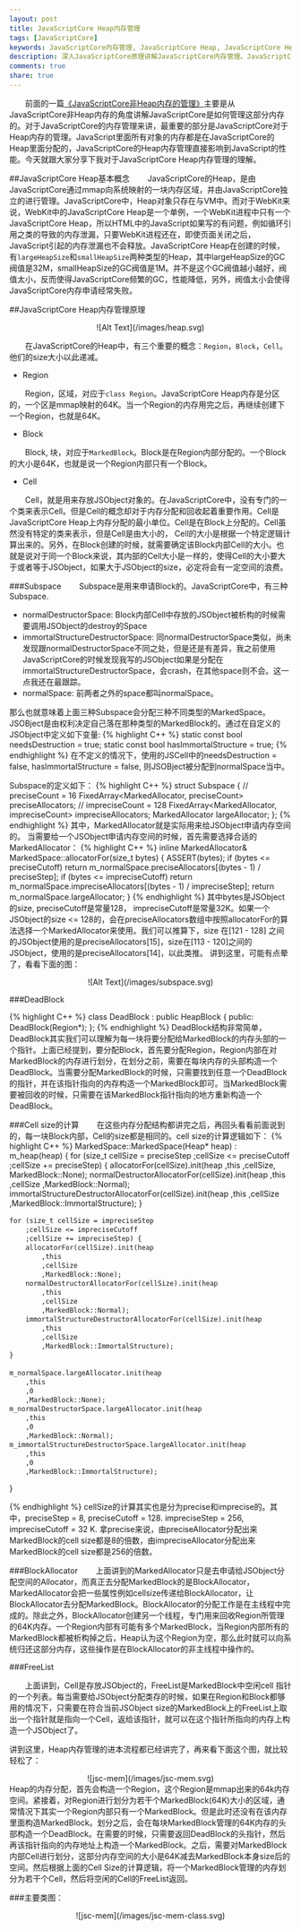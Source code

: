 ```yaml
---
layout: post
title: JavaScriptCore Heap内存管理
tags: [JavaScriptCore]
keywords: JavaScriptCore内存管理, JavaScriptCore Heap, JavaScriptCore Heap内存申请, JavaScriptCore GC 垃圾回收
description: 深入JavaScriptCore原理讲解JavaScriptCore内存管理。JavaScriptCore内存管理是JavaScriptCore里面最为复杂的一个模块。从JavaScript对象在JavaScriptCore Heap申请内存开始，到GC 回收JavaScriptCore Heap内存。
comments: true
share: true
---
```


&emsp;&emsp;前面的一篇[《JavaScriptCore非Heap内存的管理》](http://www.fenesky.com/blog/2014/04/26/javascript-memory-occupation.html)主要是从JavaScriptCore非Heap内存的角度讲解JavaScriptCore是如何管理这部分内存的。对于JavaScriptCore的内存管理来讲，最重要的部分是JavaScriptCore对于Heap内存的管理。JavaScript里面所有对象的内存都是在JavaScriptCore的Heap里面分配的，JavaScriptCore的Heap内存管理直接影响到JavaScript的性能。今天就跟大家分享下我对于JavaScriptCore Heap内存管理的理解。

##JavaScriptCore Heap基本概念
&emsp;&emsp;JavaScriptCore的Heap，是由JavaScriptCore通过mmap向系统映射的一块内存区域，并由JavaScriptCore独立的进行管理。JavaScriptCore中，Heap对象只存在与VM中。而对于WebKit来说，WebKit中的JavaScriptCore Heap是一个单例，一个WebKit进程中只有一个JavaScriptCore Heap，所以HTML中的JavaScript如果写的有问题，例如循环引用之类的导致的内存泄漏，只要WebKit进程还在，即使页面关闭之后，JavaScript引起的内存泄漏也不会释放。JavaScriptCore Heap在创建的时候，有`largeHeapSize`和`smallHeapSize`两种类型的Heap，其中largeHeapSize的GC阀值是32M，smallHeapSize的GC阀值是1M。并不是这个GC阀值越小越好，阀值太小，反而使得JavaScriptCore频繁的GC，性能降低，另外，阀值太小会使得JavaScriptCore内存申请经常失败。

##JavaScriptCore Heap内存管理原理

<div style="text-align:center" markdown="1">
![Alt Text](/images/heap.svg)
</div>

&emsp;&emsp;在JavaScriptCore的Heap中，有三个重要的概念：`Region`，`Block`，`Cell`。他们的size大小以此递减。

* Region

&emsp;&emsp;Region，区域，对应于`class Region`。JavaScriptCore Heap内存是分区的，一个区是mmap映射的64K。当一个Region的内存用完之后，再继续创建下一个Region，也就是64K。

* Block

&emsp;&emsp;Block, 块，对应于`MarkedBlock`。Block是在Region内部分配的。一个Block的大小是64K，也就是说一个Region内部只有一个Block。

* Cell

&emsp;&emsp;Cell，就是用来存放JSObject对象的。在JavaScriptCore中，没有专门的一个类来表示Cell。但是Cell的概念却对于内存分配和回收起着重要作用。Cell是JavaScriptCore Heap上内存分配的最小单位。Cell是在Block上分配的。Cell虽然没有特定的类来表示，但是Cell是由大小的， Cell的大小是根据一个特定逻辑计算出来的。另外，在Block创建的时候，就需要确定该Block内部Cell的大小。也就是说对于同一个Block来说，其内部的Cell大小是一样的，使得Cell的大小要大于或者等于JSObject，如果大于JSObject的size，必定将会有一定空间的浪费。

###Subspace
&emsp;&emsp;Subspace是用来申请Block的。JavaScriptCore中，有三种Subspace.

* normalDestructorSpace: Block内部Cell中存放的JSObject被析构的时候需要调用JSObject的destroy的Space
* immortalStructureDestructorSpace: 同normalDestructorSpace类似，尚未发现跟normalDestructorSpace不同之处，但是还是有差异，我之前使用JavaScriptCore的时候发现我写的JSObject如果是分配在immortalStructureDestructorSpace，会crash，在其他space则不会。这一点我还在最跟踪。
* normalSpace: 前两者之外的space都叫normalSpace。

那么也就意味着上面三种Subspace会分配三种不同类型的MarkedSpace。JSOBject是由权利决定自己落在那种类型的MarkedBlock的。通过在自定义的JSObject中定义如下变量:
{% highlight C++ %}
static const bool needsDestruction = true;
static const bool hasImmortalStructure = true;
{% endhighlight %}
在不定义的情况下，使用的JSCell中的needsDestruction = false, hasImmortalStructure = false, 则JSOBject被分配到normalSpace当中。

Subspace的定义如下：
{% highlight C++ %}
struct Subspace {
	// preciseCount = 16
    FixedArray<MarkedAllocator, preciseCount> preciseAllocators;
    // impreciseCount = 128
    FixedArray<MarkedAllocator, impreciseCount> impreciseAllocators;
    MarkedAllocator largeAllocator;
};
{% endhighlight %}
其中，MarkedAllocator就是实际用来给JSObject申请内存空间的。
当需要给一个JSObject申请内存空间的时候，首先需要选择合适的MarkedAllocator：
{% highlight C++ %}
inline MarkedAllocator& MarkedSpace::allocatorFor(size_t bytes)
{
    ASSERT(bytes);
    if (bytes <= preciseCutoff)
        return m_normalSpace.preciseAllocators[(bytes - 1) / preciseStep];
    if (bytes <= impreciseCutoff)
        return m_normalSpace.impreciseAllocators[(bytes - 1) / impreciseStep];
    return m_normalSpace.largeAllocator;
}
{% endhighlight %}
其中bytes是JSObject的size, preciseCutoff是常量128， impreciseCutoff是常量32K。如果一个JSObject的size <= 128的，会在preciseAllocators数组中按照allocatorFor的算法选择一个MarkedAllocator来使用。我们可以推算下，size 在[121 - 128] 之间的JSObject使用的是preciseAllocators[15]，size在[113 - 120]之间的JSObject，使用的是preciseAllocators[14]，以此类推。
讲到这里，可能有点晕了，看看下面的图：

<div style="text-align:center" markdown="1">
![Alt Text](/images/subspace.svg)
</div>



###DeadBlock

{% highlight C++ %}
class DeadBlock : public HeapBlock<DeadBlock> {
public:
    DeadBlock(Region*);
};
{% endhighlight %}
DeadBlock结构非常简单，DeadBlock其实我们可以理解为每一块将要分配给MarkedBlock的内存头部的一个指针。上面已经提到，要分配Block，首先要分配Region，Region内部在对MarkedBlock的内存进行划分，在划分之前，需要在每块内存的头部构造一个DeadBlock。当需要分配MarkedBlock的时候，只需要找到任意一个DeadBlock的指针，并在该指针指向的内存构造一个MarkedBlock即可。当MarkedBlock需要被回收的时候，只需要在该MarkedBlock指针指向的地方重新构造一个DeadBlock。


###Cell size的计算
&emsp;&emsp;在这些内存分配结构都讲完之后，再回头看看前面说到的，每一块Block内部，Cell的size都是相同的。cell size的计算逻辑如下：
{% highlight C++ %}
MarkedSpace::MarkedSpace(Heap* heap)
    : m_heap(heap)
{
    for (size_t cellSize = preciseStep
        ;cellSize <= preciseCutoff
        ;cellSize += preciseStep) {
        allocatorFor(cellSize).init(heap
            ,this
            ,cellSize, MarkedBlock::None);
        normalDestructorAllocatorFor(cellSize).init(heap
            ,this
            ,cellSize
            ,MarkedBlock::Normal);
        immortalStructureDestructorAllocatorFor(cellSize).init(heap
            ,this
            ,cellSize
            ,MarkedBlock::ImmortalStructure);
    }

    for (size_t cellSize = impreciseStep
        ;cellSize <= impreciseCutoff
        ;cellSize += impreciseStep) {
        allocatorFor(cellSize).init(heap
            ,this
            ,cellSize
            ,MarkedBlock::None);
        normalDestructorAllocatorFor(cellSize).init(heap
            ,this
            ,cellSize
            ,MarkedBlock::Normal);
        immortalStructureDestructorAllocatorFor(cellSize).init(heap
            ,this
            ,cellSize
            ,MarkedBlock::ImmortalStructure);
    }

    m_normalSpace.largeAllocator.init(heap
        ,this
        ,0
        ,MarkedBlock::None);
    m_normalDestructorSpace.largeAllocator.init(heap
        ,this
        ,0
        ,MarkedBlock::Normal);
    m_immortalStructureDestructorSpace.largeAllocator.init(heap
        ,this
        ,0
        ,MarkedBlock::ImmortalStructure);
}

{% endhighlight %}
cellSize的计算其实也是分为precise和imprecise的。其中，preciseStep = 8, preciseCutoff = 128. impreciseStep = 256, impreciseCutoff = 32 K. 拿precise来说，由preciseAllocator分配出来MarkedBlock的cell size都是8的倍数，由impreciseAllocator分配出来MarkedBlock的cell size都是256的倍数。


###BlockAllocator
&emsp;&emsp;上面讲到的MarkedAllocator只是去申请给JSObject分配空间的Allocator，而真正去分配MarkedBlock的是BlockAllocator，MarkedAllocator会把一些属性例如cellsize传递给BlockAllocator，让BlockAllocator去分配MarkedBlock。BlockAllocator的分配工作是在主线程中完成的。除此之外，BlockAllocator创建另一个线程，专门用来回收Region所管理的64K内存。一个Region内部有可能有多个MarkedBlock，当Region内部所有的MarkedBlock都被析构掉之后，Heap认为这个Region为空，那么此时就可以向系统归还这部分内存，这些操作是在BlockAllocator的非主线程中操作的。


###FreeList

&emsp;&emsp;上面讲到，Cell是存放JSObject的，FreeList是MarkedBlock中空闲cell 指针的一个列表。每当需要给JSObject分配类存的时候，如果在Region和Block都够用的情况下，只需要在符合当前JSObject size的MarkedBlock上的FreeList上取出一个指针就是指向一个Cell，返给该指针，就可以在这个指针所指向的内存上构造一个JSObject了。

讲到这里，Heap内存管理的进本流程都已经讲完了，再来看下面这个图，就比较轻松了：

<div style="text-align:center" markdown="1">
![jsc-mem](/images/jsc-mem.svg)
</div>
Heap的内存分配，首先会构造一个Region，这个Region是mmap出来的64k内存空间。紧接着，对Region进行划分为若干个MarkedBlock(64K)大小的区域，通常情况下其实一个Region内部只有一个MarkedBlock。但是此时还没有在该内存里面构造MarkedBlock。划分之后，会在每块MarkedBlock管理的64K内存的头部构造一个DeadBlock。在需要的时候，只需要返回DeadBlock的头指针，然后再该指针指向的内存地址上构造一个MarkedBlock。之后，需要对MarkedBlock内部Cell进行划分，这部分内存空间的大小是64K减去MarkedBlock本身size后的空间。然后根据上面的Cell Size的计算逻辑，将一个MarkedBlock管理的内存划分为若干个Cell，然后将空闲的Cell的FreeList返回。

###主要类图：

<div style="text-align:center" markdown="1">
![jsc-mem](/images/jsc-mem-class.svg)
</div>
